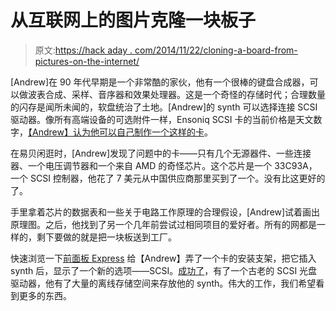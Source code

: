 # 从互联网上的图片克隆一块板子

> 原文:[https://hack aday . com/2014/11/22/cloning-a-board-from-pictures-on-the-internet/](https://hackaday.com/2014/11/22/cloning-a-board-from-pictures-on-the-internet/)

[Andrew]在 90 年代早期是一个非常酷的家伙，他有一个很棒的键盘合成器，可以做波表合成、采样、音序器和效果处理器。这是一个奇怪的存储时代；合理数量的闪存是闻所未闻的，软盘统治了土地。[Andrew]的 synth 可以选择连接 SCSI 驱动器。像所有高端设备的可选附件一样，Ensoniq SCSI 卡的当前价格是天文数字，[【Andrew】认为他可以自己制作一个这样的卡](http://rosinsmoke.wordpress.com/2014/11/15/recreating-an-obsolete-scsi-1-interface-board-for-an-equally-obsolete-synthesizer/?preview_id=190)。

在易贝闲逛时，[Andrew]发现了问题中的卡——只有几个无源器件、一些连接器、一个电压调节器和一个来自 AMD 的奇怪芯片。这个芯片是一个 33C93A，一个 SCSI 控制器，他花了 7 美元从中国供应商那里买到了一个。没有比这更好的了。

手里拿着芯片的数据表和一些关于电路工作原理的合理假设，[Andrew]试着画出原理图。之后，他找到了另一个几年前尝试过相同项目的爱好者。所有的网都是一样的，剩下要做的就是把一块板送到工厂。

快速浏览一下[前面板 Express](http://www.frontpanelexpress.com/) 给【Andrew】弄了一个卡的安装支架，把它插入 synth 后，显示了一个新的选项——SCSI。[成功了](http://rosinsmoke.wordpress.com/2014/11/21/achievement-unlocked-my-ensoniq-sp-4-scsi-clone-works/)，有了一个古老的 SCSI 光盘驱动器，他有了大量的离线存储空间来存放他的 synth。伟大的工作，我们希望看到更多的东西。